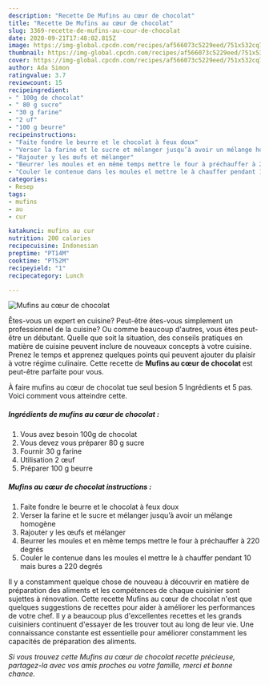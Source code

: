 ```yaml
---
description: "Recette De Mufins au cœur de chocolat"
title: "Recette De Mufins au cœur de chocolat"
slug: 3369-recette-de-mufins-au-cour-de-chocolat
date: 2020-09-21T17:48:02.815Z
image: https://img-global.cpcdn.com/recipes/af566073c5229eed/751x532cq70/mufins-au-coeur-de-chocolat-photo-principale-de-la-recette.jpg
thumbnail: https://img-global.cpcdn.com/recipes/af566073c5229eed/751x532cq70/mufins-au-coeur-de-chocolat-photo-principale-de-la-recette.jpg
cover: https://img-global.cpcdn.com/recipes/af566073c5229eed/751x532cq70/mufins-au-coeur-de-chocolat-photo-principale-de-la-recette.jpg
author: Ada Simon
ratingvalue: 3.7
reviewcount: 15
recipeingredient:
- " 100g de chocolat"
- " 80 g sucre"
- "30 g farine"
- "2 uf"
- "100 g beurre"
recipeinstructions:
- "Faite fondre le beurre et le chocolat à feux doux"
- "Verser la farine et le sucre et mélanger jusqu’à avoir un mélange homogène"
- "Rajouter y les œufs et mélanger"
- "Beurrer les moules et en même temps mettre le four à préchauffer à 220 degrés"
- "Couler le contenue dans les moules el mettre le à chauffer pendant 10 mais bures a 220 degrés"
categories:
- Resep
tags:
- mufins
- au
- cur

katakunci: mufins au cur 
nutrition: 200 calories
recipecuisine: Indonesian
preptime: "PT14M"
cooktime: "PT52M"
recipeyield: "1"
recipecategory: Lunch

---
```



![Mufins au cœur de chocolat](https://img-global.cpcdn.com/recipes/af566073c5229eed/751x532cq70/mufins-au-coeur-de-chocolat-photo-principale-de-la-recette.jpg)

Êtes-vous un expert en cuisine? Peut-être êtes-vous simplement un professionnel de la cuisine? Ou comme beaucoup d'autres, vous êtes peut-être un débutant. Quelle que soit la situation, des conseils pratiques en matière de cuisine peuvent inclure de nouveaux concepts à votre cuisine. Prenez le temps et apprenez quelques points qui peuvent ajouter du plaisir à votre régime culinaire. Cette recette de <strong> Mufins au cœur de chocolat </strong> est peut-être parfaite pour vous.

<!--inarticleads1-->

À faire mufins au cœur de chocolat tue seul besion 5 Ingrédients et 5 pas. Voici comment vous atteindre cette.

##### Ingrédients de mufins au cœur de chocolat :

1. Vous avez besoin  100g de chocolat
1. Vous devez vous préparer  80 g sucre
1. Fournir 30 g farine
1. Utilisation 2 œuf
1. Préparer 100 g beurre




<!--inarticleads2-->

##### Mufins au cœur de chocolat instructions :

1. Faite fondre le beurre et le chocolat à feux doux
1. Verser la farine et le sucre et mélanger jusqu’à avoir un mélange homogène
1. Rajouter y les œufs et mélanger
1. Beurrer les moules et en même temps mettre le four à préchauffer à 220 degrés
1. Couler le contenue dans les moules el mettre le à chauffer pendant 10 mais bures a 220 degrés




<!--inarticleads1-->

<p>
Il y a constamment quelque chose de nouveau à découvrir en matière de préparation des aliments et les compétences de chaque cuisinier sont sujettes à rénovation. Cette recette Mufins au cœur de chocolat n'est que quelques suggestions de recettes pour aider à améliorer les performances de votre chef. Il y a beaucoup plus d'excellentes recettes et les grands cuisiniers continuent d'essayer de les trouver tout au long de leur vie. Une connaissance constante est essentielle pour améliorer constamment les capacités de préparation des aliments.
</p>

<p>
<i>Si vous trouvez cette Mufins au cœur de chocolat recette précieuse, partagez-la avec vos amis proches ou votre famille, merci et bonne chance.</i>
</p>
